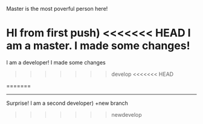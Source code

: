 
Master is the most poverful person here!



HI from first push)
<<<<<<< HEAD
I am a master. I made some changes!
=======
I am a developer! I made some changes
>>>>>>> develop
<<<<<<< HEAD

=======
_______________
Surprise! I am a second developer)
+new branch
>>>>>>> newdevelop
